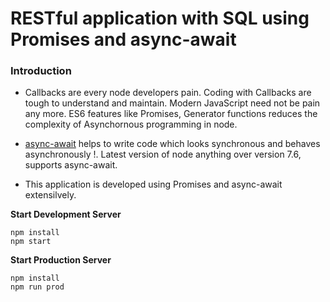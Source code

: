 # RESTful application with SQL using Promises and async-await

### Introduction

* Callbacks are every node developers pain. Coding with Callbacks are tough to understand and maintain. Modern JavaScript need not be pain any more. ES6 features like Promises, Generator functions reduces the complexity of Asynchornous programming in node. 

* [async-await](https://developers.google.com/web/fundamentals/getting-started/primers/async-functions) helps to write code which looks synchronous and behaves asynchronously !. Latest version of node anything over version 7.6, supports async-await.

* This application is developed using Promises and async-await extensilvely.


**Start Development Server**
```
npm install
npm start
```

**Start Production Server**
```
npm install
npm run prod
```






